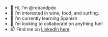 - 👋 Hi, I’m @robandpdx
- 👀 I’m interested in wine, food, and surfing.
- 🌱 I’m currently learning Spanish
- 💞️ I’m looking to collaborate on anything fun!
- 📫 Find me on [LinkedIn here](https://www.linkedin.com/in/robandpdx/)

<!---
robandpdx/robandpdx is a ✨ special ✨ repository because its `README.md` (this file) appears on your GitHub profile.
You can click the Preview link to take a look at your changes.
--->
